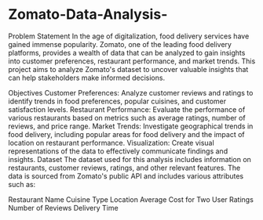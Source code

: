 # Zomato-Data-Analysis-
Problem Statement
In the age of digitalization, food delivery services have gained immense popularity. Zomato, one of the leading food delivery platforms, provides a wealth of data that can be analyzed to gain insights into customer preferences, restaurant performance, and market trends. This project aims to analyze Zomato's dataset to uncover valuable insights that can help stakeholders make informed decisions.

Objectives
Customer Preferences: Analyze customer reviews and ratings to identify trends in food preferences, popular cuisines, and customer satisfaction levels.
Restaurant Performance: Evaluate the performance of various restaurants based on metrics such as average ratings, number of reviews, and price range.
Market Trends: Investigate geographical trends in food delivery, including popular areas for food delivery and the impact of location on restaurant performance.
Visualization: Create visual representations of the data to effectively communicate findings and insights.
Dataset
The dataset used for this analysis includes information on restaurants, customer reviews, ratings, and other relevant features. The data is sourced from Zomato's public API and includes various attributes such as:

Restaurant Name
Cuisine Type
Location
Average Cost for Two
User Ratings
Number of Reviews
Delivery Time
